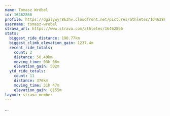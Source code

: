 ```yaml
---
name: Tomasz Wróbel
id: 16462866
profile: https://dgalywyr863hv.cloudfront.net/pictures/athletes/16462866/10169785/1/large.jpg
username: tomasz-wrobel
strava_url: https://www.strava.com/athletes/16462866
stats:
  biggest_ride_distance: 190.77km
  biggest_climb_elevation_gain: 1237.4m
  recent_ride_totals:
    count: 2
    distance: 50.49km
    moving_time: 03h 06m
    elevation_gain: 502m
  ytd_ride_totals:
    count: 11
    distance: 376km
    moving_time: 31h 47m
    elevation_gain: 8155m
layout: strava_member
--- 
```

...
